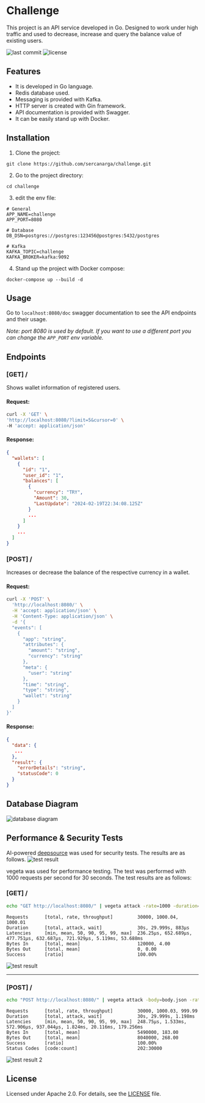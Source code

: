 # Challenge
This project is an API service developed in Go. Designed to work under high traffic and used to decrease, increase and query the balance value of existing users.

![last commit](https://badgen.net/github/last-commit/sercanarga/challenge) ![license](https://badgen.net/github/license/sercanarga/challenge)

## Features
- It is developed in Go language.
- Redis database used.
- Messaging is provided with Kafka.
- HTTP server is created with Gin framework.
- API documentation is provided with Swagger.
- It can be easily stand up with Docker.

## Installation
1. Clone the project:
```
git clone https://github.com/sercanarga/challenge.git
```
2. Go to the project directory:
```
cd challenge
```
3. edit the env file:
```env
# General
APP_NAME=challenge
APP_PORT=8080

# Database
DB_DSN=postgres://postgres:123456@postgres:5432/postgres

# Kafka
KAFKA_TOPIC=challenge
KAFKA_BROKER=kafka:9092
```
4. Stand up the project with Docker compose:
```
docker-compose up --build -d
```

## Usage
Go to `localhost:8080/doc` swagger documentation to see the API endpoints and their usage.

_Note: port 8080 is used by default. If you want to use a different port you can change the `APP_PORT` env variable._

## Endpoints
### [GET] /
Shows wallet information of registered users.

#### Request:
```bash
curl -X 'GET' \
'http://localhost:8080/?limit=5&cursor=0' \
-H 'accept: application/json'
```

#### Response:
```json
{
  "wallets": [
    {
      "id": "1",
      "user_id": "1",
      "balances": [
        {
          "currency": "TRY",
          "Amount": 30,
          "LastUpdate": "2024-02-19T22:34:08.125Z"
        }
        ...
      ]
    }
    ...
  ]
}
```
### [POST] /
Increases or decrease the balance of the respective currency in a wallet.

#### Request:
```bash
curl -X 'POST' \
  'http://localhost:8080/' \
  -H 'accept: application/json' \
  -H 'Content-Type: application/json' \
  -d '{
  "events": [
    {
      "app": "string",
      "attributes": {
        "amount": "string",
        "currency": "string"
      },
      "meta": {
        "user": "string"
      },
      "time": "string",
      "type": "string",
      "wallet": "string"
    }
  ]
}'
```
#### Response:
```json
{
  "data": {
   ...
  },
  "result": {
    "errorDetails": "string",
    "statusCode": 0
  }
}
```

## Database Diagram
![database diagram](https://raw.githubusercontent.com/sercanarga/challenge/main/assets/database.jpg?raw=true)

## Performance & Security Tests
AI-powered [deepsource](https://deepsource.com/) was used for security tests. The results are as follows.
![test result](https://raw.githubusercontent.com/sercanarga/challenge/main/assets/deepsource.jpg?raw=true)

vegeta was used for performance testing. The test was performed with 1000 requests per second for 30 seconds. The test results are as follows:
### [GET] /
```bash
echo "GET http://localhost:8080/" | vegeta attack -rate=1000 -duration=30s | tee results.bin | vegeta report
```
```
Requests      [total, rate, throughput]         30000, 1000.04, 1000.01
Duration      [total, attack, wait]             30s, 29.999s, 883µs
Latencies     [min, mean, 50, 90, 95, 99, max]  236.25µs, 652.689µs, 477.751µs, 632.687µs, 721.929µs, 5.119ms, 53.688ms
Bytes In      [total, mean]                     120000, 4.00
Bytes Out     [total, mean]                     0, 0.00
Success       [ratio]                           100.00%
```
![test result](https://raw.githubusercontent.com/sercanarga/challenge/main/assets/test_result.jpg?raw=true)

---

### [POST] /
```bash
echo "POST http://localhost:8080/" | vegeta attack -body=body.json -rate=1000 -duration=30s | tee results.bin | vegeta report
```
```
Requests      [total, rate, throughput]         30000, 1000.03, 999.99
Duration      [total, attack, wait]             30s, 29.999s, 1.198ms
Latencies     [min, mean, 50, 90, 95, 99, max]  248.75µs, 1.533ms, 572.906µs, 937.044µs, 1.824ms, 20.116ms, 179.256ms
Bytes In      [total, mean]                     5490000, 183.00
Bytes Out     [total, mean]                     8040000, 268.00
Success       [ratio]                           100.00%
Status Codes  [code:count]                      202:30000  
```
![test result 2](https://raw.githubusercontent.com/sercanarga/challenge/main/assets/test_result_2.jpg?raw=true)

## License
Licensed under Apache 2.0. For details, see the [LICENSE](LICENSE) file.